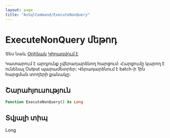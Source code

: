 ```yaml
---
layout: page
title: "AsSqlCommand/ExecuteNonQuery"
---
```



# ExecuteNonQuery մեթոդ 

Տես նաև [Օրինակ](../../Examples/AsSqlCommand.md) [Կիրառվում է](../AsSqlCommand.md)

Կատարում է արդյունք չվերադարձնող հարցում։ Հարցումը կարող է ունենալ Output պարամետրեր:
Վերադարձնում է batch-ի 1ին հարցման տողերի քանակը:

## Շարահյուսություն

``` vb
Function ExecuteNonQuery() As Long
```

## Տվյալի տիպ

Long
